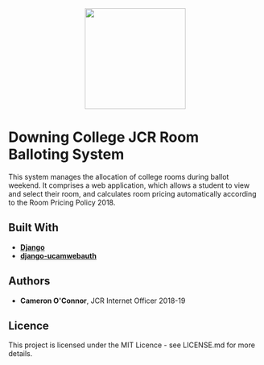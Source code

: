 <div align="center">
  <img src=https://www.jcr.dow.cam.ac.uk/themes/downingjcr/assets/images/logo_purple.png width=200>
</div>

# Downing College JCR Room Balloting System

This system manages the allocation of college rooms during ballot weekend. It comprises a web application, which allows a student to view and select their room, and calculates room pricing automatically according to the Room Pricing Policy 2018.

## Built With

- [**Django**](https://www.djangoproject.com/)
- [**django-ucamwebauth**](https://pypi.org/project/django-ucamwebauth/)

## Authors

- **Cameron O'Connor**, JCR Internet Officer 2018-19

## Licence

This project is licensed under the MIT Licence - see LICENSE.md for more details.
